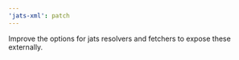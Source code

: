 ```yaml
---
'jats-xml': patch
---
```


Improve the options for jats resolvers and fetchers to expose these externally.
